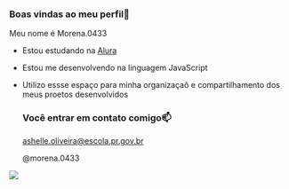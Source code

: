 ### Boas vindas ao meu perfil💙

Meu nome é Morena.0433

- Estou estudando na [Alura](https://www.alura.com.br/loginForm)
- Estou me desenvolvendo na linguagem JavaScript
- Utilizo essse espaço para minha organizaçaõ e compartilhamento dos meus proetos desenvolvidos

  ### Você entrar em contato comigo📫

  ashelle.oliveira@escola.pr.gov.br

  @morena.0433

![](https://media.tenor.com/MqTayCB_FyIAAAAM/exactly-right.gif)
 
